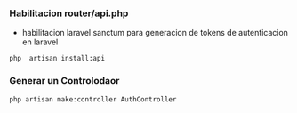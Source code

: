 ### Habilitacion router/api.php
- habilitacion laravel sanctum para generacion de tokens de autenticacion en laravel
```
php  artisan install:api
```

### Generar un Controlodaor

```
php artisan make:controller AuthController
```
